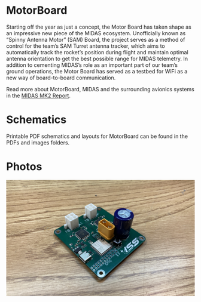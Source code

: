 # MotorBoard

Starting off the year as just a concept, the Motor Board has taken shape as an impressive new piece of the MIDAS ecosystem. Unofficially known as “Spinny Antenna Motor” (SAM) Board, the project serves as a method of control for the team’s SAM Turret antenna tracker, which aims to automatically track the rocket’s position during flight and maintain optimal antenna orientation to get the best possible range for MIDAS telemetry. In addition to cementing MIDAS’s role as an important part of our team’s ground operations, the Motor Board has served as a testbed for WiFi as a new way of board-to-board communication.

Read more about MotorBoard, MIDAS and the surrounding avionics systems in the [MIDAS MK2 Report](https://uofi.box.com/s/k0ad6ryhxbzwpdwt33lxyxuxpivv3qhj).

# Schematics

Printable PDF schematics and layouts for MotorBoard can be found in the PDFs and images folders.

# Photos

![Motor-Board-photo](/boards/Motor-MK1/images/MotorBoard.JPG)